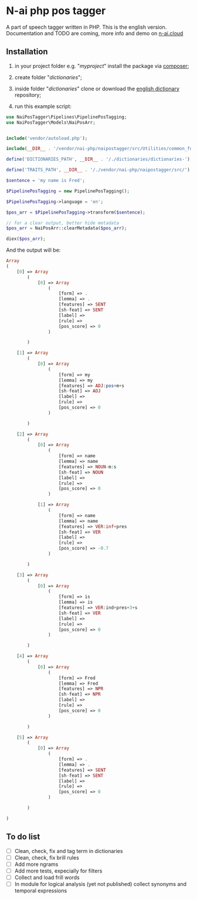 # N-ai php pos tagger

A part of speech tagger written in PHP.
This is the english version. Documentation and TODO are coming, more info and demo on [n-ai.cloud]

## Installation

1. in your project folder e.g. "_myproject_" install the package via [composer];

2. create folder "_dictionaries_";

3. inside folder "_dictionaries_" clone or download the [english dictionary] repository;

4. run this example script:

```php
use NaiPosTagger\Pipelines\PipelinePosTagging;
use NaiPosTagger\Models\NaiPosArr;


include('vendor/autoload.php');

include(__DIR__ . '/vendor/nai-php/naipostagger/src/Utilities/common_functions_helper.php');

define('DICTIONARIES_PATH', __DIR__ . '/./dictionaries/dictionaries-');

define('TRAITS_PATH', __DIR__ . '/./vendor/nai-php/naipostagger/src/');

$sentence = 'my name is Fred';

$PipelinePosTagging = new PipelinePosTagging();

$PipelinePosTagging->language = 'en';

$pos_arr = $PipelinePosTagging->transform($sentence);

// for a clear output, better hide metadata
$pos_arr = NaiPosArr::clearMetadata($pos_arr);

diex($pos_arr);

```


And the output will be:

```php
Array
(
    [0] => Array
        (
            [0] => Array
                (
                    [form] => .
                    [lemma] => .
                    [features] => SENT
                    [sh-feat] => SENT
                    [label] => 
                    [rule] => 
                    [pos_score] => 0
                )

        )

    [1] => Array
        (
            [0] => Array
                (
                    [form] => my
                    [lemma] => my
                    [features] => ADJ:pos+m+s
                    [sh-feat] => ADJ
                    [label] => 
                    [rule] => 
                    [pos_score] => 0
                )

        )

    [2] => Array
        (
            [0] => Array
                (
                    [form] => name
                    [lemma] => name
                    [features] => NOUN-m:s
                    [sh-feat] => NOUN
                    [label] => 
                    [rule] => 
                    [pos_score] => 0
                )

            [1] => Array
                (
                    [form] => name
                    [lemma] => name
                    [features] => VER:inf+pres
                    [sh-feat] => VER
                    [label] => 
                    [rule] => 
                    [pos_score] => -0.7
                )

        )

    [3] => Array
        (
            [0] => Array
                (
                    [form] => is
                    [lemma] => is
                    [features] => VER:ind+pres+3+s
                    [sh-feat] => VER
                    [label] => 
                    [rule] => 
                    [pos_score] => 0
                )

        )

    [4] => Array
        (
            [0] => Array
                (
                    [form] => Fred
                    [lemma] => Fred
                    [features] => NPR
                    [sh-feat] => NPR
                    [label] => 
                    [rule] => 
                    [pos_score] => 0
                )

        )

    [5] => Array
        (
            [0] => Array
                (
                    [form] => .
                    [lemma] => .
                    [features] => SENT
                    [sh-feat] => SENT
                    [label] => 
                    [rule] => 
                    [pos_score] => 0
                )

        )

)
```

## To do list

- [ ] Clean, check, fix and tag term in dictionaries
- [ ] Clean, check, fix brill rules
- [ ] Add more ngrams
- [ ] Add more tests, expecially for filters
- [ ] Collect and load frill words
- [ ] In module for logical analysis (yet not published) collect synonyms and temporal expressions

[n-ai.cloud]: https://www.n-ai.cloud
[english dictionary]: https://github.com/nai-php/databases.git
[composer]: https://packagist.org/packages/nai-php/naipostagger